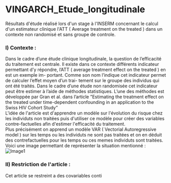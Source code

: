 # VINGARCH_Etude_longitudinale

Résultats d'étude réalisé lors d'un stage à l'INSERM concernant le calcul d'un estimateur clinique l'ATT ( Average treatment on the treated ) dans un contexte non randomisé et sans groupe de controle.  

### I) Contexte :

Dans le cadre d’une étude clinique longitudinale, la question de l’efficacité du
traitement est centrale. Il existe dans ce contexte différents indicateur permettant
d’y répondre, l’ATT ( average treatment effect on the treated ) en est un exemple im-
portant.
Comme son nom l’indique cet indicateur permet de calculer l’effet moyen d’un trai-
tement sur le groupe des individus qui ont été traités. Dans le cadre d’une étude non
randomisée cet indicateur peut être estimer à l’aide de méthodes statistiques.
L’une des méthodes est développée par Gran et al. dans l’article ”Estimating the
treatment effect on the treated under time-dependent confounding in an application
to the Swiss HIV Cohort Study”  
L'idée de l'article est d'apprendre un modèle sur l'évolution du risque chez les individuts non traitées puis d'utiliser ce modèle pour créer des variables contre-factuelles afin d'estimer l'efficacité du traitement.  
Plus précisément on apprend un modèle VAR ( Vectorial Autoregressive model ) sur les temps ou les individuts ne sont pas traitées et on en déduit des contrefactuelles pour les temps ou ces memes individuts sont traitées. Voici une image permettant de représenter la situation mentionné :  
![Image1](Img/contrefa.png)

### II) Restriction de l'article : 

Cet article se restreint a des covariables conti
